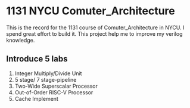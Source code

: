 # 1131 NYCU Comuter_Architecture
This is the record for the 1131 course of Comuter_Architecture in NYCU. I spend great effort to build it. This project help me to improve my verilog knowledge.
## Introduce 5 labs
1. Integer Multiply/Divide Unit
2. 5 stage/ 7 stage-pipeline
3. Two-Wide Superscalar Processor
4. Out-of-Order RISC-V Processor
5. Cache Implement
